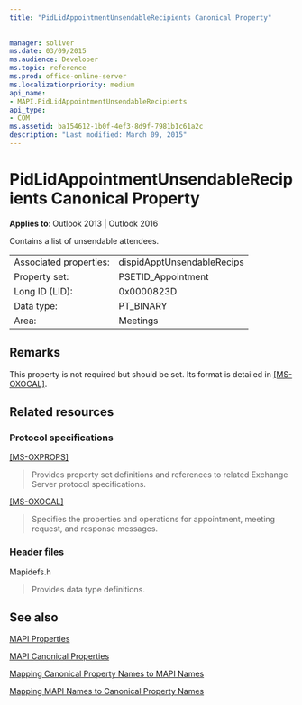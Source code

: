 ```yaml
---
title: "PidLidAppointmentUnsendableRecipients Canonical Property"
 
 
manager: soliver
ms.date: 03/09/2015
ms.audience: Developer
ms.topic: reference
ms.prod: office-online-server
ms.localizationpriority: medium
api_name:
- MAPI.PidLidAppointmentUnsendableRecipients
api_type:
- COM
ms.assetid: ba154612-1b0f-4ef3-8d9f-7981b1c61a2c
description: "Last modified: March 09, 2015"
---
```


# PidLidAppointmentUnsendableRecipients Canonical Property

  
  
**Applies to**: Outlook 2013 | Outlook 2016 
  
Contains a list of unsendable attendees.
  
|||
|:-----|:-----|
|Associated properties:  <br/> |dispidApptUnsendableRecips  <br/> |
|Property set:  <br/> |PSETID_Appointment  <br/> |
|Long ID (LID):  <br/> |0x0000823D  <br/> |
|Data type:  <br/> |PT_BINARY  <br/> |
|Area:  <br/> |Meetings  <br/> |
   
## Remarks

This property is not required but should be set. Its format is detailed in [[MS-OXOCAL]](https://msdn.microsoft.com/library/09861fde-c8e4-4028-9346-e7c214cfdba1%28Office.15%29.aspx).
  
## Related resources

### Protocol specifications

[[MS-OXPROPS]](https://msdn.microsoft.com/library/f6ab1613-aefe-447d-a49c-18217230b148%28Office.15%29.aspx)
  
> Provides property set definitions and references to related Exchange Server protocol specifications.
    
[[MS-OXOCAL]](https://msdn.microsoft.com/library/09861fde-c8e4-4028-9346-e7c214cfdba1%28Office.15%29.aspx)
  
> Specifies the properties and operations for appointment, meeting request, and response messages.
    
### Header files

Mapidefs.h
  
> Provides data type definitions.
    
## See also



[MAPI Properties](mapi-properties.md)
  
[MAPI Canonical Properties](mapi-canonical-properties.md)
  
[Mapping Canonical Property Names to MAPI Names](mapping-canonical-property-names-to-mapi-names.md)
  
[Mapping MAPI Names to Canonical Property Names](mapping-mapi-names-to-canonical-property-names.md)

